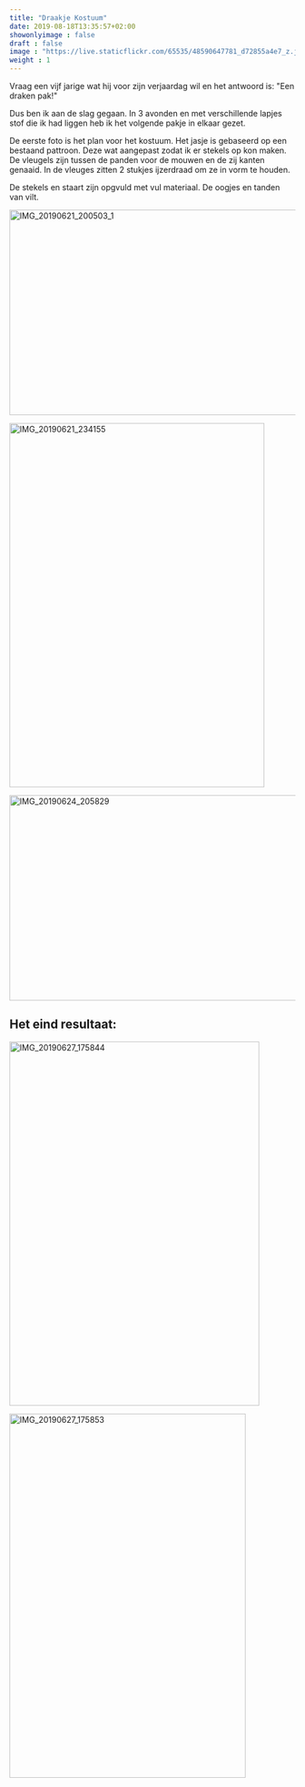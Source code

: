```yaml
---
title: "Draakje Kostuum"
date: 2019-08-18T13:35:57+02:00
showonlyimage : false
draft : false
image : "https://live.staticflickr.com/65535/48590647781_d72855a4e7_z.jpg"
weight : 1
---
```


Vraag een vijf jarige wat hij voor zijn verjaardag wil en het antwoord is: "Een draken pak!"
<!--more-->

Dus ben ik aan de slag gegaan. In 3 avonden en met verschillende lapjes stof die ik had liggen heb ik het volgende pakje in elkaar gezet. 

De eerste foto is het plan voor het kostuum. Het jasje is gebaseerd op een bestaand pattroon. Deze wat aangepast zodat ik er stekels op kon maken. De vleugels zijn tussen de panden voor de mouwen en de zij kanten genaaid. In de vleuges zitten 2 stukjes ijzerdraad om ze in vorm te houden. 

De stekels en staart zijn opgvuld met vul materiaal. De oogjes en tanden van vilt. 

<a data-flickr-embed="true"  href="https://www.flickr.com/photos/141950816@N04/48590646806/in/album-72157710460736801/" title="IMG_20190621_200503_1"><img src="https://live.staticflickr.com/65535/48590646806_a647e1a045_z.jpg" width="640" height="361" alt="IMG_20190621_200503_1"></a><script async src="//embedr.flickr.com/assets/client-code.js" charset="utf-8"></script>

<a data-flickr-embed="true"  href="https://www.flickr.com/photos/141950816@N04/48590792402/in/album-72157710460736801/" title="IMG_20190621_234155"><img src="https://live.staticflickr.com/65535/48590792402_0b976d4458_z.jpg" width="449" height="640" alt="IMG_20190621_234155"></a><script async src="//embedr.flickr.com/assets/client-code.js" charset="utf-8"></script>

<a data-flickr-embed="true"  href="https://www.flickr.com/photos/141950816@N04/48590792722/in/album-72157710460736801/" title="IMG_20190624_205829"><img src="https://live.staticflickr.com/65535/48590792722_e9f97a75de_z.jpg" width="640" height="361" alt="IMG_20190624_205829"></a><script async src="//embedr.flickr.com/assets/client-code.js" charset="utf-8"></script>

## Het eind resultaat:

<a data-flickr-embed="true"  href="https://www.flickr.com/photos/141950816@N04/48590793062/in/album-72157710460736801/" title="IMG_20190627_175844"><img src="https://live.staticflickr.com/65535/48590793062_3779cf2767_z.jpg" width="440" height="640" alt="IMG_20190627_175844"></a><script async src="//embedr.flickr.com/assets/client-code.js" charset="utf-8"></script>

<a data-flickr-embed="true"  href="https://www.flickr.com/photos/141950816@N04/48590793042/in/album-72157710460736801/" title="IMG_20190627_175853"><img src="https://live.staticflickr.com/65535/48590793042_232983db03_z.jpg" width="416" height="640" alt="IMG_20190627_175853"></a><script async src="//embedr.flickr.com/assets/client-code.js" charset="utf-8"></script>